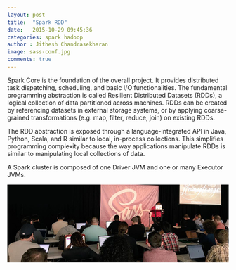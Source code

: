 ```yaml
---
layout: post
title:  "Spark RDD"
date:   2015-10-29 09:45:36
categories: spark hadoop
author : Jithesh Chandrasekharan
image: sass-conf.jpg
comments: true
---
```

Spark Core is the foundation of the overall project. It provides distributed task dispatching, scheduling, and basic I/O functionalities. The fundamental programming abstraction is called Resilient Distributed Datasets (RDDs), a logical collection of data partitioned across machines. RDDs can be created by referencing datasets in external storage systems, or by applying coarse-grained transformations (e.g. map, filter, reduce, join) on existing RDDs.

The RDD abstraction is exposed through a language-integrated API in Java, Python, Scala, and R similar to local, in-process collections. This simplifies programming complexity because the way applications manipulate RDDs is similar to manipulating local collections of data.

A Spark cluster is composed of one Driver JVM and one or many Executor JVMs.

![My helpful screenshot](/img/camp-sass.jpg)